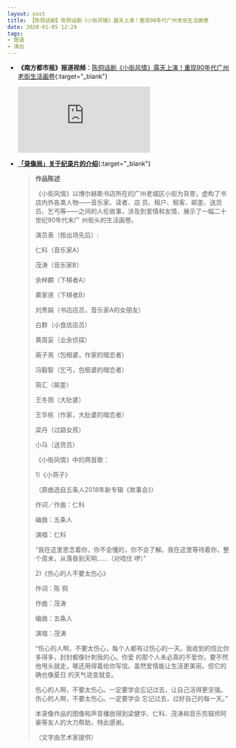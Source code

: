 ```yaml
---
layout: post
title: 【陈侗话剧】陈侗话剧《小街风情》露天上演！重现90年代广州老街生活画卷
date: 2020-01-05 12:29
tags:
- 报道
- 演出
---
```


* **《南方都市报》报道视频**：[陈侗话剧《小街风情》露天上演！重现90年代广州老街生活画卷](https://v.qq.com/x/page/a3047rpjb9q.html){:target="_blank"}
  
  <div class="iframe-container"><iframe class="responsive-iframe" src="https://v.qq.com/txp/iframe/player.html?vid=a3047rpjb9q" frameborder="no" allowfullscreen="true"></iframe></div>

* [**「录像局」关于纪录片的介绍**](https://videobureau.org/artist/chen-tong/video/5835){:target="_blank"}
  
  > **作品陈述**
  >
  > 《小街风情》以博尔赫斯书店所在的广州老城区小街为背景，虚构了书店内外各类人物——音乐家、读者、店  员、租户、租客、邮差、送货员、乞丐等——之间的人伦故事，涉及到爱情和友情，展示了一幅二十世纪90年代末广  州街头的生活画卷。
  > 
  > 演员表（按出场先后）:
  > 
  > 仁科（音乐家A）
  > 
  > 茂涛（音乐家B）
  > 
  > 余梓麒（下棋者A）
  > 
  > 黄家贤（下棋者B）
  > 
  > 刘秀娟（书店店员，音乐家A的女朋友）
  > 
  > 白群（小食店店员）
  > 
  > 黄周妥（业余侦探）
  > 
  > 蔺子焉（包租婆，作家的暗恋者）
  > 
  > 冯毅智（乞丐，包租婆的暗恋者）
  > 
  > 简汇（邮差）
  > 
  > 王冬雨（大肚婆）
  > 
  > 王华栋（作家，大肚婆的暗恋者）
  > 
  > 梁丹（过路女孩）
  > 
  > 小马（送货员）
  > 
  > 《小街风情》中的两首歌：
  > 
  > 1)《小燕子》
  > 
  > （原曲选自五条人2018年新专辑《故事会》）
  > 
  > 作词／作曲：仁科
  > 
  > 编曲：五条人
  > 
  > 演唱：仁科
  > 
  > “我在这里思念着你，你不会懂的，你不会了解。我在这里等待着你，整个周末，从落昏到天明……（对唔住  啰）”
  > 
  >   
  > 
  > 2)《伤心的人不要太伤心》
  > 
  > 作词：陈 侗
  > 
  > 作曲：茂涛
  > 
  > 编曲：五条人
  > 
  > 演唱：茂涛
  > 
  > “伤心的人啊，不要太伤心，每个人都有过伤心的一天。我收到的信比你多得多，封封都像针刺我的心。你爱  的那个人未必真的不爱你，要不然他甩头就走，哪还用得着给你写信。虽然爱情能让生活更美丽，但它的确也像夏日  的天气说变就变。
  > 
  > 伤心的人啊，不要太伤心。一定要学会忘记过去，让自己活得更坚强。伤心的人啊，不要太伤心。一定要学会  忘记过去，过好自己的每一天。”
  > 
  >   
  > 
  > 本录像作品的图像和声音播放得到梁健华、仁科、茂涛和音乐剪辑师阿豪等友人的大力帮助，特此感谢。
  > 
  > （文字由艺术家提供）